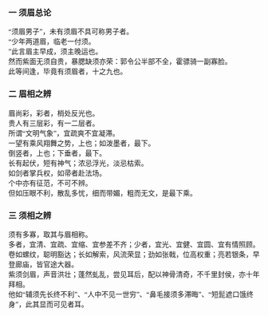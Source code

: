 <font face=楷体>

### 一 须眉总论




“须眉男子”，未有须眉不具可称男子者。  
“少年两道眉，临老一付须。  
”此言眉主早成，须主晚运也。  
然而紫面无须自贵，暴腮缺须亦荣：郭令公半部不全，霍骠骑一副寡脸。  
此等间逢，毕竟有须眉者，十之九也。  




### 二 眉相之辨




眉尚彩，彩者，梢处反光也。  
贵人有三层彩，有一二层者。  
所谓“文明气象”，宜疏爽不宜凝滞。  
一望有乘风翔舞之势，上也；如泼墨者，最下。  
倒竖者，上也；下垂者，最下。  
长有起伏，短有神气；浓忌浮光，淡忌枯索。  
如剑者掌兵权，如帚者赴法场。  
个中亦有征范，不可不辨。  
但如压眼不利，散乱多忧，细而带媚，粗而无文，是最下乘。  





### 三 须相之辨




须有多寡，取其与眉相称。  
多者，宜清、宜疏、宜缩、宜参差不齐；少者，宜光、宜健、宜圆、宜有情照顾。  
卷如螺纹，聪明豁达；长如解索，风流荣显；劲如张戟，位高权重；亮若银条，早登廊庙，皆官途大器。  
紫须剑眉，声音洪壮；蓬然虬乱，尝见耳后，配以神骨清奇，不千里封侯，亦十年拜相。  
他如“辅须先长终不利”、“人中不见一世穷”、“鼻毛接须多滞晦”、“短髭遮口饿终身”，此其显而可见者耳。  



</font>